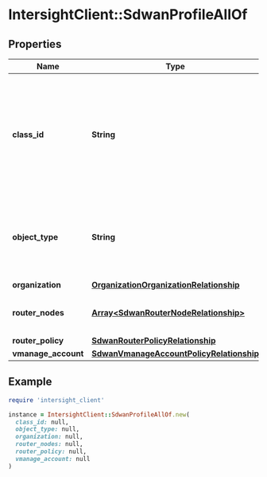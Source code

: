 # IntersightClient::SdwanProfileAllOf

## Properties

| Name | Type | Description | Notes |
| ---- | ---- | ----------- | ----- |
| **class_id** | **String** | The fully-qualified name of the instantiated, concrete type. This property is used as a discriminator to identify the type of the payload when marshaling and unmarshaling data. | [default to &#39;sdwan.Profile&#39;] |
| **object_type** | **String** | The fully-qualified name of the instantiated, concrete type. The value should be the same as the &#39;ClassId&#39; property. | [default to &#39;sdwan.Profile&#39;] |
| **organization** | [**OrganizationOrganizationRelationship**](OrganizationOrganizationRelationship.md) |  | [optional] |
| **router_nodes** | [**Array&lt;SdwanRouterNodeRelationship&gt;**](SdwanRouterNodeRelationship.md) | An array of relationships to sdwanRouterNode resources. | [optional] |
| **router_policy** | [**SdwanRouterPolicyRelationship**](SdwanRouterPolicyRelationship.md) |  | [optional] |
| **vmanage_account** | [**SdwanVmanageAccountPolicyRelationship**](SdwanVmanageAccountPolicyRelationship.md) |  | [optional] |

## Example

```ruby
require 'intersight_client'

instance = IntersightClient::SdwanProfileAllOf.new(
  class_id: null,
  object_type: null,
  organization: null,
  router_nodes: null,
  router_policy: null,
  vmanage_account: null
)
```

